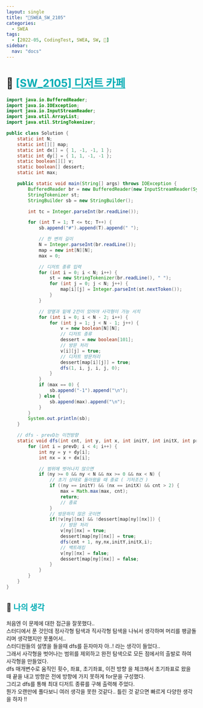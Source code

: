 ```yaml
---
layout: single
title: "🔑SWEA_SW_2105"
categories:
  - SWEA
tags:
  - [2022-05, CodingTest, SWEA, SW, 🔑]
sidebar:
  nav: "docs"
---
```


# 📁 <b><a style="color:#00adb5" href="https://swexpertacademy.com/main/code/problem/problemDetail.do?contestProbId=AV5VwAr6APYDFAWu" target=_blank>[SW_2105] 디저트 카페</a></b>

```java
import java.io.BufferedReader;
import java.io.IOException;
import java.io.InputStreamReader;
import java.util.ArrayList;
import java.util.StringTokenizer;

public class Solution {
	static int N;
	static int[][] map;
	static int dx[] = { 1, -1, -1, 1 };
	static int dy[] = { 1, 1, -1, -1 };
	static boolean[][] v;
	static boolean[] dessert;
	static int max;

	public static void main(String[] args) throws IOException {
		BufferedReader br = new BufferedReader(new InputStreamReader(System.in));
		StringTokenizer st;
		StringBuilder sb = new StringBuilder();

		int tc = Integer.parseInt(br.readLine());

		for (int T = 1; T <= tc; T++) {
			sb.append("#").append(T).append(" ");

			// 한 변의 길이
			N = Integer.parseInt(br.readLine());
			map = new int[N][N];
			max = 0;

			// 디저트 종류 입력
			for (int i = 0; i < N; i++) {
				st = new StringTokenizer(br.readLine(), " ");
				for (int j = 0; j < N; j++) {
					map[i][j] = Integer.parseInt(st.nextToken());
				}
			}

			// 양옆과 밑에 2칸이 있어야 사각형이 가능 서치
			for (int i = 0; i < N - 2; i++) {
				for (int j = 1; j < N - 1; j++) {
					v = new boolean[N][N];
					// 디저트 종류
					dessert = new boolean[101];
					// 방문 처리
					v[i][j] = true;
					// 디저트 방문처리
					dessert[map[i][j]] = true;
					dfs(1, i, j, i, j, 0);
				}
			}
			if (max == 0) {
				sb.append("-1").append("\n");
			} else {
				sb.append(max).append("\n");
			}
		}
		System.out.println(sb);
	}

	// dfs - prevD는 이전방향
	static void dfs(int cnt, int y, int x, int initY, int initX, int prevD) {
		for (int i = prevD; i < 4; i++) {
			int ny = y + dy[i];
			int nx = x + dx[i];

			// 범위에 벗어나지 않으면
			if (ny >= 0 && ny < N && nx >= 0 && nx < N) {
				// 초기 상태로 돌아왔을 때 종료 ( 기저조건 )
				if ((ny == initY) && (nx == initX) && cnt > 2) {
					max = Math.max(max, cnt);
					return;
					// 종료
				}
				// 방문하지 않은 곳이면
				if(!v[ny][nx] && !dessert[map[ny][nx]]) {
					// 방문 처리
					v[ny][nx] = true;
					dessert[map[ny][nx]] = true;
					dfs(cnt + 1, ny,nx,initY,initX,i);
					// 백트래킹
					v[ny][nx] = false;
					dessert[map[ny][nx]] = false;
				}
			}
		}
	}
}
```

## 🤔 <b><a style="color:#00adb5">나의 생각</a></b>

처음엔 이 문제에 대한 접근을 잘못했다..<br>
스터디에서 푼 것인데 정사각형 탐색과 직사각형 탐색을 나눠서 생각하며 머리를 팽글돌리며 생각했지만 못풀어서..<br>
스터디원들의 설명을 들을때 dfs를 듣자마자 아..! 라는 생각이 들었다..<br>
그래서 사각형을 벗어나는 범위를 제외하고 완전 탐색으로 모든 점에서의 출발로 하여 사각형을 만들었다.<br>
dfs 매개변수로 움직인 횟수, 좌표, 초기좌표, 이전 방향 을 체크해서 초기좌표로 왔을 때 끝을 내고 방향은 전에 방향에 가지 못하게 for문을 구성했다.<br>
그리고 dfs를 통해 최대 디저트 종류를 구해 출력해 주었다.<br>
뭔가 오랜만에 풀다보니 여러 생각을 못한 것같다.. 틀린 것 같으면 빠르게 다양한 생각을 하자 !!
